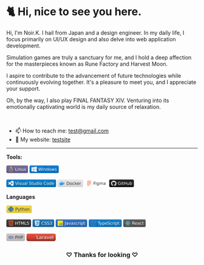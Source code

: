 <h1>🐈 Hi, nice to see you here.</h1>

Hi, I'm Noir.K. I hail from Japan and  a design engineer.
In my daily life, I focus primarily on UI/UX design and also delve into web application development.

Simulation games are truly a sanctuary for me, and I hold a deep affection for the masterpieces known as Rune Factory and Harvest Moon.

I aspire to contribute to the advancement of future technologies while continuously evolving together. It's a pleasure to meet you, and I appreciate your support.

Oh, by the way, I also play FINAL FANTASY XIV. Venturing into its emotionally captivating world is my daily source of relaxation.

<br>

 - 📫 How to reach me: [test@gmail.com](mailto:test@gmail.com)
 - 🔗 My website: [testsite](https://google.com)
 
***

**Tools:**
<br>

<img height="20" src="Resource/Linux.svg"> <img height="20" src="Resource/Windows.svg">

<img height="20" src="Resource/VSCode.svg"> <img height="20" src="Resource/Docker.svg"> <img height="20" src="Resource/Figma.svg"> <img height="20" src="Resource/GitHub.svg">

**Languages**
<br>

<img height="20" src="Resource/Python.svg">

<img height="20" src="Resource/HTML5.svg"> <img height="20" src="Resource/CSS3.svg"> <img height="20" src="Resource/Javascript.svg"> <img height="20" src="Resource/TypeScript.svg"> <img height="20" src="Resource/React.svg">

<img height="20" src="Resource/PHP.svg"> <img height="20" src="Resource/Laravel.svg">

<div align="center">

  ### ♡ Thanks for looking ♡
</div>
